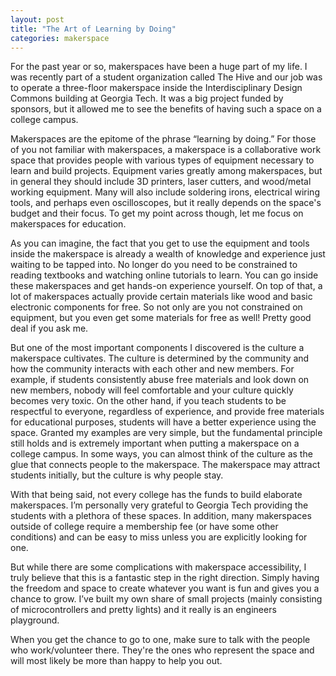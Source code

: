 ```yaml
---
layout: post
title: "The Art of Learning by Doing"
categories: makerspace
---
```


For the past year or so, makerspaces have been a huge part of my life. I was recently part of a student organization called The Hive and our job was to operate a three-floor makerspace inside the Interdisciplinary Design Commons building at Georgia Tech. It was a big project funded by sponsors, but it allowed me to see the benefits of having such a space on a college campus.

Makerspaces are the epitome of the phrase “learning by doing.” For those of you not familiar with makerspaces, a makerspace is a collaborative work space that provides people with various types of equipment necessary to learn and build projects. Equipment varies greatly among makerspaces, but in general they should include 3D printers, laser cutters, and wood/metal working equipment. Many will also include soldering irons, electrical wiring tools, and perhaps even oscilloscopes, but it really depends on the space's budget and their focus. To get my point across though, let me focus on makerspaces for education.

As you can imagine, the fact that you get to use the equipment and tools inside the makerspace is already a wealth of knowledge and experience just waiting to be tapped into. No longer do you need to be constrained to reading textbooks and watching online tutorials to learn. You can go inside these makerspaces and get hands-on experience yourself. On top of that, a lot of makerspaces actually provide certain materials like wood and basic electronic components for free. So not only are you not constrained on equipment, but you even get some materials for free as well! Pretty good deal if you ask me.

But one of the most important components I discovered is the culture a makerspace cultivates. The culture is determined by the community and how the community interacts with each other and new members. For example, if students consistently abuse free materials and look down on new members, nobody will feel comfortable and your culture quickly becomes very toxic. On the other hand, if you teach students to be respectful to everyone, regardless of experience, and provide free materials for educational purposes, students will have a better experience using the space. Granted my examples are very simple, but the fundamental principle still holds and is extremely important when putting a makerspace on a college campus. In some ways, you can almost think of the culture as the glue that connects people to the makerspace. The makerspace may attract students initially, but the culture is why people stay.

With that being said, not every college has the funds to build elaborate makerspaces. I’m personally very grateful to Georgia Tech providing the students with a plethora of these spaces. In addition, many makerspaces outside of college require a membership fee (or have some other conditions) and can be easy to miss unless you are explicitly looking for one.

But while there are some complications with makerspace accessibility, I truly believe that this is a fantastic step in the right direction. Simply having the freedom and space to create whatever you want is fun and gives you a chance to grow. I’ve built my own share of small projects (mainly consisting of microcontrollers and pretty lights) and it really is an engineers playground.

When you get the chance to go to one, make sure to talk with the people who work/volunteer there. They're the ones who represent the space and will most likely be more than happy to help you out.
